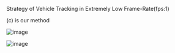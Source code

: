 Strategy of Vehicle Tracking in Extremely Low Frame-Rate(fps:1)

(c) is our method

![image](https://github.com/user-attachments/assets/cde87542-e977-4b2f-9ac9-9d44f6711c37)

  
![image](https://github.com/user-attachments/assets/2507e63c-0f4a-412d-93da-f8f19679b988)
